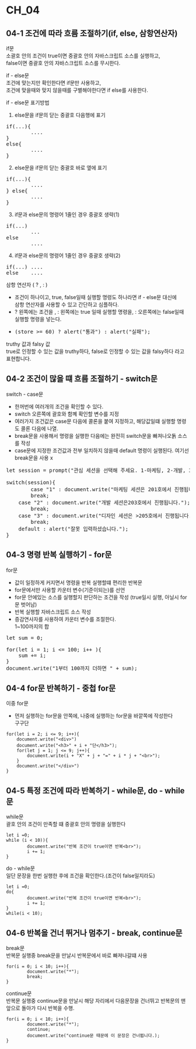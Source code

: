 # CH_04
## 04-1 조건에 따라 흐름 조절하기(if, else, 삼항연산자)

if문<br>
소괄호 안의 조건이 true이면 중괄호 안의 자바스크립트 소스를 실행하고, <br> false이면 중괄호 안의 자바스크립트 소스를 무시한다.<br>

if - else문<br>
조건에 맞는지만 확인한다면 if문만 사용하고,<br> 조건에 맞을때와 맞지 않을때를 구별해야한다면 if else를 사용한다.

if - else문 표기방법
1. else문을 if문의 닫는 중괄호 다음행에 표기<br>
<pre>
if(...){
        ....
}
else{
        ....
}
</pre>

2. else문을 if문의 닫는 중괄호 바로 옆에 표기<br>
<pre>
if(...){
        ....
} else{
        ....
}
</pre>

3. if문과 else문의 명령어 1줄인 경우 중괄호 생략(1)<br>
<pre>
if(...)
        ...
else
        ....
</pre>

4. if문과 else문의 명령어 1줄인 경우 중괄호 생략(2) <br>
<pre>
if(...) ....
else    ....
</pre>

삼항 연산자 ( ? , : )<br>
- 조건이 하나이고, true, false일때 실행할 명령도 하나라면 if - else문 대신에 <br>삼항 연산자를 사용할 수 있고 간단하고 심플하다.
- ? 왼쪽에는 조건을 , : 왼쪽에는 true 일때 실행할 명령을, : 오른쪽에는 false일때 실행할 명령을 넣는다.
- <pre>(store >= 60) ? alert("통과") : alert("실패");</pre>

truthy 값과 falsy 값<br>
true로 인정할 수 있는 값을 truthy하다, 
false로 인정할 수 있는 값을 falsy하다 라고 표현합니다.


## 04-2 조건이 많을 떄 흐름 조절하기 - switch문
switch - case문<br>
- 한꺼번에 여러개의 조건을 확인할 수 있다.
- switch 오른쪽에 괄호와 함꼐 확인할 변수를 지정
- 여러가지 조건값은 case문 다음에 콜론을 붙여 지정하고, 해당값일떄 실행할 명령도 콜론 다음에 나열.
- break문을 사용해서 명령을 실행한 다음에는 완전히 switch문을 빠져나오돍 소스를 작성
- case문에 지정한 조건값과 전부 일치하지 않을때 default 명령이 실행된다. 여기선 break문을 사용 x

<pre>
let session = prompt("관심 세션을 선택해 주세요. 1-마케팅, 2-개발, 3-디자인", "1");
		
switch(session){
        case "1" : document.write("마케팅 세션은 201호에서 진행됩니다.");
		break;
	case "2" : document.write("개발 세션은203호에서 진행됩니다.");
		break;
	case "3" : document.write("디자인 세션은 >205호에서 진행됩니다.");
		break;
	default : alert("잘못 입력하셨습니다.");
}
</pre>

## 04-3 명령 반복 실행하기 - for문
for문<br>
- 값이 일정하게 커지면서 명령을 반복 실행할떄 편리한 반복문
- for문에서만 사용할 카운터 변수(기준이되는)를 선언
- for문 안에있는 소스를 실행할지 판단하는 조건을 작성 (true일시 실행, 아닐시 for문 벗어남)
- 반복 실행할 자바스크립트 소스 작성
- 증감연사자를 사용하여 카운터 변수를 조절한다.<br>
1~100까지의 합
<pre>
let sum = 0;

for(let i = 1; i <= 100; i++ ){
    sum += i;
}
document.write("1부터 100까지 더하면 " + sum);
</pre>

## 04-4 for문 반복하기 - 중첩 for문
이중 for문<br>
- 먼저 실행하는 for문을 안쪽에, 나중에 실행하는 for문을 바깥쪽에 작성한다<br>
구구단 
```
for(let i = 2; i <= 9; i++){
	document.write("<div>")
	document.write("<h3>" + i + "단</h3>");
	for(let j = 1; j <= 9; j++){
		document.write(i + "X" + j + "=" + i * j + "<br>");
	}
	document.write("</div>")
}
```

## 04-5 특정 조건에 따라 반복하기 - while문, do - while문
while문<br>
괄호 안의 조건이 만족할 떄 중괄호 안의 명령을 실행한다<br>
```
let i =0;
while (i < 10)){
        document.write("반복 조건이 true이면 반복<br>");
        i += 1; 
}
```
do - while문<br>
일단 문장을 한번 실행한 후에 조건을 확인한다.(조건이 false일지라도)
```
let i =0;
do{
        document.write("반복 조건이 true이면 반복<br>");
        i += 1;
} 
while(i < 10);
```

## 04-6 반복을 건너 뛰거나 멈추기 - break, continue문
break문<br>
반복문 실행중 break문을 만날시 반복문에서 바로 빠져나갈떄 사용<br>
```
for(i = 0; i < 10; i++){
        document.write("*");
        break;
}
```
continue문<br>
반복문 실행중 continue문을 만날시 해당 자리에서 다음문장을 건너뛰고 반복문의 맨앞으로 돌아가 다시 반복을 수행.<br>
```
for(i = 0; i < 10; i++){
        document.write("*");
        continue;
        document.write("continue문 때문에 이 문장은 건너뜁니다.);
}
```










      